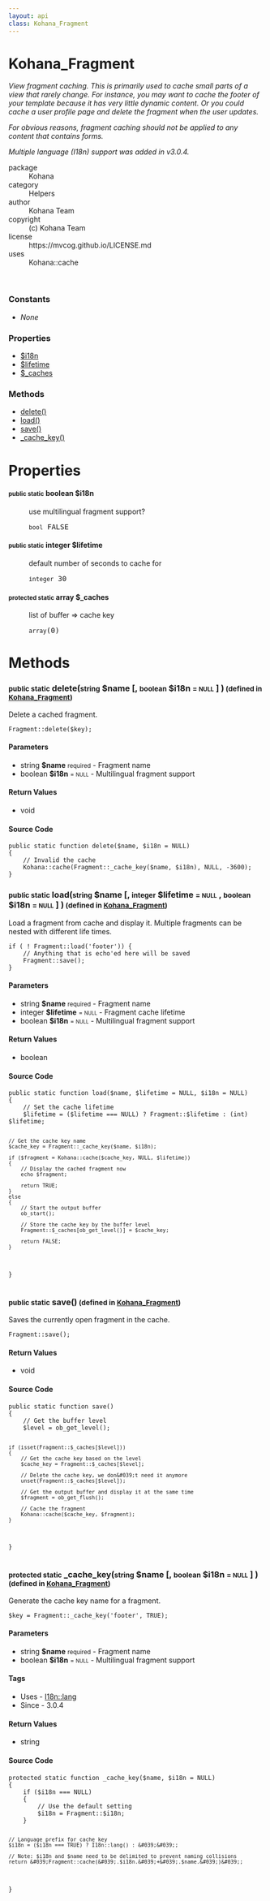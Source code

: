 ```yaml
---
layout: api
class: Kohana_Fragment
---
```

<h1>Kohana_Fragment</h1>
<p>
<i><p>View fragment caching. This is primarily used to cache small parts of a view
that rarely change. For instance, you may want to cache the footer of your
template because it has very little dynamic content. Or you could cache a
user profile page and delete the fragment when the user updates.</p>

<p>For obvious reasons, fragment caching should not be applied to any
content that contains forms.</p>

<p class="note">Multiple language (I18n) support was added in v3.0.4.</p>
</i>
</p>
<dl class='tags'>
<dt>package</dt>
<dd>Kohana</dd>
<dt>category</dt>
<dd>Helpers</dd>
<dt>author</dt>
<dd>Kohana Team</dd>
<dt>copyright</dt>
<dd>(c) Kohana Team</dd>
<dt>license</dt>
<dd>https://mvcog.github.io/LICENSE.md</dd>
<dt>uses</dt>
<dd>Kohana::cache</dd>
</dl>
<br />
<div class='toc row d-none d-sm-flex d-md-flex d-lg-flex d-xl-flex'>
<div class='constants col-4'>
<h3>Constants</h3>
<ul>
<li>
<em>None</em>
</li>
</ul>
</div>
<div class='properties col-4'>
<h3>Properties</h3>
<ul>
<li>
<a href="#property-i18n">$i18n</a>
</li>
<li>
<a href="#property-lifetime">$lifetime</a>
</li>
<li>
<a href="#property-_caches">$_caches</a>
</li>
</ul>
</div>
<div class='methods col-4'>
<h3>Methods</h3>
<ul>
<li>
<a href="#delete">delete()</a>
</li>
<li>
<a href="#load">load()</a>
</li>
<li>
<a href="#save">save()</a>
</li>
<li>
<a href="#_cache_key">_cache_key()</a>
</li>

</ul>
</div>
</div>
<h1 id='properties'>Properties</h1>
<div class='properties'>
<dl>
<dt>
<h4 id='property-i18n'><small>public static</small>  <span class='blue'>boolean</span> $i18n</h4>
</dt>
<dd>
 <p>use multilingual fragment support?</p>
</dd>
<dd>
 <pre class="debug"><small>bool</small> FALSE</pre></dd>
<dt>
<h4 id='property-lifetime'><small>public static</small>  <span class='blue'>integer</span> $lifetime</h4>
</dt>
<dd>
 <p>default number of seconds to cache for</p>
</dd>
<dd>
 <pre class="debug"><small>integer</small> 30</pre></dd>
<dt>
<h4 id='property-_caches'><small>protected static</small>  <span class='blue'>array</span> $_caches</h4>
</dt>
<dd>
 <p>list of buffer => cache key</p>
</dd>
<dd>
 <pre class="debug"><small>array</small><span>(0)</span> </pre></dd>
</dl>
</div>
<h1 id='methods'>Methods</h1>
<div class='methods'>

<div class='method'>
<h3 id="delete"><small>public static</small>  delete(<small>string</small> <span class="param" title="Fragment name">$name</span> [, <small>boolean</small> <span class="param" title="Multilingual fragment support">$i18n</span> <small>= <small>NULL</small></small> ] )<small> (defined in <a href='/documentation/api/Kohana_Fragment'>Kohana_Fragment</a>)</small></h3>
<div class='description'><p>Delete a cached fragment.</p>

<pre><code>Fragment::delete($key);
</code></pre>
</div>
<h4>Parameters</h4>
<ul>
<li>
 <span class="blue">string </span><strong> $name</strong> <small>required</small> - Fragment name</li>
<li>
 <span class="blue">boolean </span><strong> $i18n</strong> <small> = <small>NULL</small></small> - Multilingual fragment support</li>
</ul>
<h4>Return Values</h4>
<ul class='return'>
<li>
<span class='blue'>void</span>  
</li></ul>
<div class="method-source">
<h4>Source Code</h4>
<pre>
<code class="language-php">public static function delete($name, $i18n = NULL)
{
	// Invalid the cache
	Kohana::cache(Fragment::_cache_key($name, $i18n), NULL, -3600);
}</code>
</pre>
</div>
</div>

<div class='method'>
<h3 id="load"><small>public static</small>  load(<small>string</small> <span class="param" title="Fragment name">$name</span> [, <small>integer</small> <span class="param" title="Fragment cache lifetime">$lifetime</span> <small>= <small>NULL</small></small> , <small>boolean</small> <span class="param" title="Multilingual fragment support">$i18n</span> <small>= <small>NULL</small></small> ] )<small> (defined in <a href='/documentation/api/Kohana_Fragment'>Kohana_Fragment</a>)</small></h3>
<div class='description'><p>Load a fragment from cache and display it. Multiple fragments can
be nested with different life times.</p>

<pre><code>if ( ! Fragment::load('footer')) {
    // Anything that is echo'ed here will be saved
    Fragment::save();
}
</code></pre>
</div>
<h4>Parameters</h4>
<ul>
<li>
 <span class="blue">string </span><strong> $name</strong> <small>required</small> - Fragment name</li>
<li>
 <span class="blue">integer </span><strong> $lifetime</strong> <small> = <small>NULL</small></small> - Fragment cache lifetime</li>
<li>
 <span class="blue">boolean </span><strong> $i18n</strong> <small> = <small>NULL</small></small> - Multilingual fragment support</li>
</ul>
<h4>Return Values</h4>
<ul class='return'>
<li>
<span class='blue'>boolean</span>  
</li></ul>
<div class="method-source">
<h4>Source Code</h4>
<pre>
<code class="language-php">public static function load($name, $lifetime = NULL, $i18n = NULL)
{
	// Set the cache lifetime
	$lifetime = ($lifetime === NULL) ? Fragment::$lifetime : (int) $lifetime;

	// Get the cache key name
	$cache_key = Fragment::_cache_key($name, $i18n);

	if ($fragment = Kohana::cache($cache_key, NULL, $lifetime))
	{
		// Display the cached fragment now
		echo $fragment;

		return TRUE;
	}
	else
	{
		// Start the output buffer
		ob_start();

		// Store the cache key by the buffer level
		Fragment::$_caches[ob_get_level()] = $cache_key;

		return FALSE;
	}
}</code>
</pre>
</div>
</div>

<div class='method'>
<h3 id="save"><small>public static</small>  save()<small> (defined in <a href='/documentation/api/Kohana_Fragment'>Kohana_Fragment</a>)</small></h3>
<div class='description'><p>Saves the currently open fragment in the cache.</p>

<pre><code>Fragment::save();
</code></pre>
</div>
<h4>Return Values</h4>
<ul class='return'>
<li>
<span class='blue'>void</span>  
</li></ul>
<div class="method-source">
<h4>Source Code</h4>
<pre>
<code class="language-php">public static function save()
{
	// Get the buffer level
	$level = ob_get_level();

	if (isset(Fragment::$_caches[$level]))
	{
		// Get the cache key based on the level
		$cache_key = Fragment::$_caches[$level];

		// Delete the cache key, we don&#039;t need it anymore
		unset(Fragment::$_caches[$level]);

		// Get the output buffer and display it at the same time
		$fragment = ob_get_flush();

		// Cache the fragment
		Kohana::cache($cache_key, $fragment);
	}
}</code>
</pre>
</div>
</div>

<div class='method'>
<h3 id="_cache_key"><small>protected static</small>  _cache_key(<small>string</small> <span class="param" title="Fragment name">$name</span> [, <small>boolean</small> <span class="param" title="Multilingual fragment support">$i18n</span> <small>= <small>NULL</small></small> ] )<small> (defined in <a href='/documentation/api/Kohana_Fragment'>Kohana_Fragment</a>)</small></h3>
<div class='description'><p>Generate the cache key name for a fragment.</p>

<pre><code>$key = Fragment::_cache_key('footer', TRUE);
</code></pre>
</div>
<h4>Parameters</h4>
<ul>
<li>
 <span class="blue">string </span><strong> $name</strong> <small>required</small> - Fragment name</li>
<li>
 <span class="blue">boolean </span><strong> $i18n</strong> <small> = <small>NULL</small></small> - Multilingual fragment support</li>
</ul>
<h4>Tags</h4>
<ul class='tags'>
<li>Uses - <a href="#lang">I18n::lang</a></li>
<li>Since - 3.0.4</li>
</ul>
<h4>Return Values</h4>
<ul class='return'>
<li>
<span class='blue'>string</span>  
</li></ul>
<div class="method-source">
<h4>Source Code</h4>
<pre>
<code class="language-php">protected static function _cache_key($name, $i18n = NULL)
{
	if ($i18n === NULL)
	{
		// Use the default setting
		$i18n = Fragment::$i18n;
	}

	// Language prefix for cache key
	$i18n = ($i18n === TRUE) ? I18n::lang() : &#039;&#039;;

	// Note: $i18n and $name need to be delimited to prevent naming collisions
	return &#039;Fragment::cache(&#039;.$i18n.&#039;+&#039;.$name.&#039;)&#039;;
}</code>
</pre>
</div>
</div>
</div>
